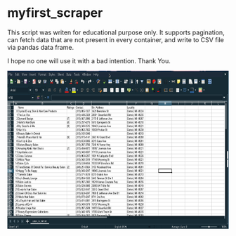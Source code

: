 ﻿# myfirst_scraper

This script was writen for educational purpose only. It supports pagination,
can fetch data that are not present in every container, and write to CSV file via pandas data frame.

I hope no one will use it with a bad intention.
Thank You.

<img src="https://raw.githubusercontent.com/Mesbah214/myfirst_scraper/master/screenshots/New.gif" width="681" height="360">
